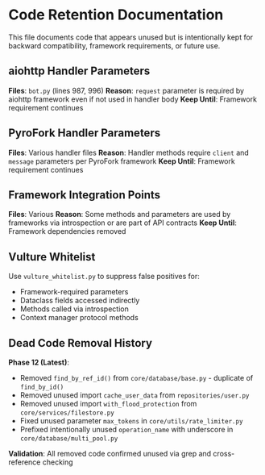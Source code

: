 # Code Retention Documentation

This file documents code that appears unused but is intentionally kept for backward compatibility, framework requirements, or future use.

## aiohttp Handler Parameters

**Files**: `bot.py` (lines 987, 996)
**Reason**: `request` parameter is required by aiohttp framework even if not used in handler body
**Keep Until**: Framework requirement continues

## PyroFork Handler Parameters  

**Files**: Various handler files
**Reason**: Handler methods require `client` and `message` parameters per PyroFork framework
**Keep Until**: Framework requirement continues

## Framework Integration Points

**Files**: Various
**Reason**: Some methods and parameters are used by frameworks via introspection or are part of API contracts
**Keep Until**: Framework dependencies removed

## Vulture Whitelist

Use `vulture_whitelist.py` to suppress false positives for:
- Framework-required parameters
- Dataclass fields accessed indirectly
- Methods called via introspection
- Context manager protocol methods

## Dead Code Removal History

**Phase 12 (Latest)**:
- Removed `find_by_ref_id()` from `core/database/base.py` - duplicate of `find_by_id()`
- Removed unused import `cache_user_data` from `repositories/user.py`  
- Removed unused import `with_flood_protection` from `core/services/filestore.py`
- Fixed unused parameter `max_tokens` in `core/utils/rate_limiter.py`
- Prefixed intentionally unused `operation_name` with underscore in `core/database/multi_pool.py`

**Validation**: All removed code confirmed unused via grep and cross-reference checking